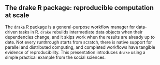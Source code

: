 ## The drake R package: reproducible computation at scale

The [`drake` R package](https://github.com/ropensci/drake) is a general-purpose workflow manager for data-driven tasks in R. `drake` rebuilds intermediate data objects when their dependencies change, and it skips work when the results are already up to date. Not every runthrough starts from scratch, there is native support for parallel and distributed computing, and completed workflows have tangible evidence of reproducibility. This presentation introduces `drake` using a simple practical example from the social sciences.
